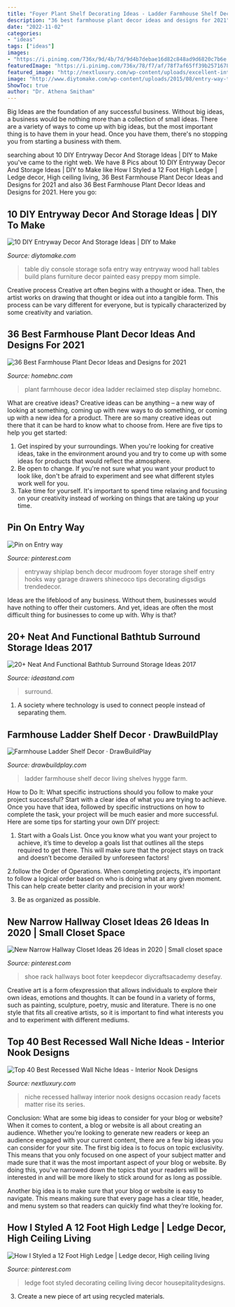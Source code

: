 ```yaml
---
title: "Foyer Plant Shelf Decorating Ideas - Ladder Farmhouse Shelf Decor Living Shelves Hygge Farm"
description: "36 best farmhouse plant decor ideas and designs for 2021"
date: "2022-11-02"
categories:
- "ideas"
tags: ["ideas"]
images:
- "https://i.pinimg.com/736x/9d/4b/7d/9d4b7debae16d82c848ad9d6820c7b6e.jpg"
featuredImage: "https://i.pinimg.com/736x/78/f7/af/78f7af65ff39b2571678ef6d7c5f1fc9--building-ideas-foyers.jpg"
featured_image: "http://nextluxury.com/wp-content/uploads/excellent-interior-ideas-recessed-wall-niche-for-hallway.jpg"
image: "http://www.diytomake.com/wp-content/uploads/2015/08/entry-way-table-with-storage-idea.jpg"
ShowToc: true
author: "Dr. Athena Smitham"
---
```



Big Ideas are the foundation of any successful business. Without big ideas, a business would be nothing more than a collection of small ideas. There are a variety of ways to come up with big ideas, but the most important thing is to have them in your head. Once you have them, there's no stopping you from starting a business with them.

	

		
searching about 10 DIY Entryway Decor And Storage Ideas | DIY to Make you've came to the right web. We have 8 Pics about 10 DIY Entryway Decor And Storage Ideas | DIY to Make like How I Styled a 12 Foot High Ledge | Ledge decor, High ceiling living, 36 Best Farmhouse Plant Decor Ideas and Designs for 2021 and also 36 Best Farmhouse Plant Decor Ideas and Designs for 2021. Here you go:
		
    
## 10 DIY Entryway Decor And Storage Ideas | DIY To Make

<img loading=lazy src="http://www.diytomake.com/wp-content/uploads/2015/08/entry-way-table-with-storage-idea.jpg" onerror="this.onerror=null;this.src='https://tse1.mm.bing.net/th?id=OIP.QmuSKsi33z_HveJdi9dDuAHaLD&amp;pid=15.1';" alt="10 DIY Entryway Decor And Storage Ideas | DIY to Make">

_Source: diytomake.com_

>table diy console storage sofa entry way entryway wood hall tables build plans furniture decor painted easy preppy mom simple. 

	

Creative process
Creative art often begins with a thought or idea. Then, the artist works on drawing that thought or idea out into a tangible form. This process can be vary different for everyone, but is typically characterized by some creativity and variation.

    
## 36 Best Farmhouse Plant Decor Ideas And Designs For 2021

<img loading=lazy src="https://homebnc.com/homeimg/2018/04/08-farmhouse-plant-decor-ideas-homebnc.jpg" onerror="this.onerror=null;this.src='https://tse4.mm.bing.net/th?id=OIP.UWQaOidWLDDg62V8RnVqJwHaLL&amp;pid=15.1';" alt="36 Best Farmhouse Plant Decor Ideas and Designs for 2021">

_Source: homebnc.com_

>plant farmhouse decor idea ladder reclaimed step display homebnc. 

	

What are creative ideas?
Creative ideas can be anything – a new way of looking at something, coming up with new ways to do something, or coming up with a new idea for a product. There are so many creative ideas out there that it can be hard to know what to choose from. Here are five tips to help you get started: 
1) Get inspired by your surroundings. When you're looking for creative ideas, take in the environment around you and try to come up with some ideas for products that would reflect the atmosphere. 
2) Be open to change. If you're not sure what you want your product to look like, don't be afraid to experiment and see what different styles work well for you. 
3) Take time for yourself. It's important to spend time relaxing and focusing on your creativity instead of working on things that are taking up your time.

    
## Pin On Entry Way

<img loading=lazy src="https://i.pinimg.com/736x/9d/4b/7d/9d4b7debae16d82c848ad9d6820c7b6e.jpg" onerror="this.onerror=null;this.src='https://tse2.mm.bing.net/th?id=OIP.EUx84E7Q1izV5TV7tQbqiAHaJ3&amp;pid=15.1';" alt="Pin on Entry way">

_Source: pinterest.com_

>entryway shiplap bench decor mudroom foyer storage shelf entry hooks way garage drawers shinecoco tips decorating digsdigs trendedecor. 

	

Ideas are the lifeblood of any business. Without them, businesses would have nothing to offer their customers. And yet, ideas are often the most difficult thing for businesses to come up with. Why is that?

    
## 20+ Neat And Functional Bathtub Surround Storage Ideas 2017

<img loading=lazy src="https://ideastand.com/wp-content/uploads/2016/05/bathtub-surround-storage/26-bathtub-surround-storage-ideas.jpg" onerror="this.onerror=null;this.src='https://tse4.mm.bing.net/th?id=OIP.mRTfRJdHFsaeRw3lWJZGQwHaJ4&amp;pid=15.1';" alt="20+ Neat And Functional Bathtub Surround Storage Ideas 2017">

_Source: ideastand.com_

>surround. 

	

1. A society where technology is used to connect people instead of separating them.

    
## Farmhouse Ladder Shelf Decor · DrawBuildPlay

<img loading=lazy src="https://www.drawbuildplay.com/uploads/Farmhouse-Ladder-SideView_hue13ed7252e00653e02badb1ffc32a5f4_1214327_600x0_resize_q75_box.JPG" onerror="this.onerror=null;this.src='https://tse3.mm.bing.net/th?id=OIP.ZVdPbAsRoSb_-2WeH6yx9wHaLH&amp;pid=15.1';" alt="Farmhouse Ladder Shelf Decor · DrawBuildPlay">

_Source: drawbuildplay.com_

>ladder farmhouse shelf decor living shelves hygge farm. 

	

How to Do It: What specific instructions should you follow to make your project successful?
Start with a clear idea of what you are trying to achieve. Once you have that idea, followed by specific instructions on how to complete the task, your project will be much easier and more successful. Here are some tips for starting your own DIY project:
1. Start with a Goals List. Once you know what you want your project to achieve, it’s time to develop a goals list that outlines all the steps required to get there. This will make sure that the project stays on track and doesn’t become derailed by unforeseen factors!

2.follow the Order of Operations. When completing projects, it’s important to follow a logical order based on who is doing what at any given moment. This can help create better clarity and precision in your work!

3. Be as organized as possible.

    
## New Narrow Hallway Closet Ideas 26 Ideas In 2020 | Small Closet Space

<img loading=lazy src="https://i.pinimg.com/736x/84/8c/2d/848c2dba20a943dc7d97c2c669b6600f.jpg" onerror="this.onerror=null;this.src='https://tse1.mm.bing.net/th?id=OIP.iTWzsxfLKgJ2RZ1awlnIgAAAAA&amp;pid=15.1';" alt="New Narrow Hallway Closet Ideas 26 Ideas in 2020 | Small closet space">

_Source: pinterest.com_

>shoe rack hallways boot foter keepdecor diycraftsacademy desefay. 

	

Creative art is a form ofexpression that allows individuals to explore their own ideas, emotions and thoughts. It can be found in a variety of forms, such as painting, sculpture, poetry, music and literature. There is no one style that fits all creative artists, so it is important to find what interests you and to experiment with different mediums.

    
## Top 40 Best Recessed Wall Niche Ideas - Interior Nook Designs

<img loading=lazy src="http://nextluxury.com/wp-content/uploads/excellent-interior-ideas-recessed-wall-niche-for-hallway.jpg" onerror="this.onerror=null;this.src='https://tse1.mm.bing.net/th?id=OIP.iDFBGdqBPmmWnGYxHKffwwAAAA&amp;pid=15.1';" alt="Top 40 Best Recessed Wall Niche Ideas - Interior Nook Designs">

_Source: nextluxury.com_

>niche recessed hallway interior nook designs occasion ready facets matter rise its series. 

	

Conclusion: What are some big ideas to consider for your blog or website?
When it comes to content, a blog or website is all about creating an audience. Whether you’re looking to generate new readers or keep an audience engaged with your current content, there are a few big ideas you can consider for your site. 
The first big idea is to focus on topic exclusivity. This means that you only focused on one aspect of your subject matter and made sure that it was the most important aspect of your blog or website. By doing this, you’ve narrowed down the topics that your readers will be interested in and will be more likely to stick around for as long as possible. 

Another big idea is to make sure that your blog or website is easy to navigate. This means making sure that every page has a clear title, header, and menu system so that readers can quickly find what they’re looking for.

    
## How I Styled A 12 Foot High Ledge | Ledge Decor, High Ceiling Living

<img loading=lazy src="https://i.pinimg.com/736x/78/f7/af/78f7af65ff39b2571678ef6d7c5f1fc9--building-ideas-foyers.jpg" onerror="this.onerror=null;this.src='https://tse3.mm.bing.net/th?id=OIP.Mf_mrKWD4FGAqVHy8uj2ngHaLW&amp;pid=15.1';" alt="How I Styled a 12 Foot High Ledge | Ledge decor, High ceiling living">

_Source: pinterest.com_

>ledge foot styled decorating ceiling living decor housepitalitydesigns. 

	

3. Create a new piece of art using recycled materials.

